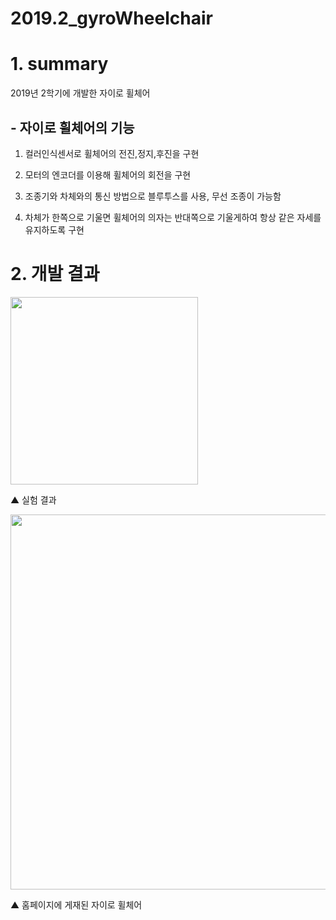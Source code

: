 2019.2_gyroWheelchair
========================

# 1. summary

2019년 2학기에 개발한 자이로 휠체어

## - 자이로 휠체어의 기능

1) 컬러인식센서로 휠체어의 전진,정지,후진을 구현

2) 모터의 엔코더를 이용해 휠체어의 회전을 구현

3) 조종기와 차체와의 통신 방법으로 블루투스를 사용, 무선 조종이 가능함

4) 차체가 한쪽으로 기울면 휠체어의 의자는 반대쪽으로 기울게하여 항상 같은 자세를 유지하도록 구현


# 2. 개발 결과

<div><image src="readme_gif.gif" width=300px><p>▲ 실험 결과</</div><div><image src="readme_image.png" width=600px><p>▲ 홈페이지에 게재된 자이로 휠체어 </p></div>
